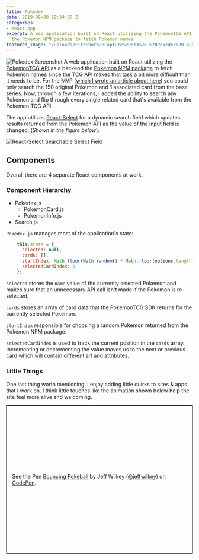 ```yaml
---
title: Pokedex
date: 2019-09-08 19:34:00 Z
categories:
- React App
excerpt: A web application built on React utilizing the PokemonTCG API as a backend
  the Pokemon NPM package to fetch Pokemon names
featured_image: "/uploads/FireShot%20Capture%20013%20-%20Pokedex%20-%20serene-harbor-16803.herokuapp.com.png"
---
```


![Pokedex Screenshot](/uploads/FireShot%20Capture%20013%20-%20Pokedex%20-%20serene-harbor-16803.herokuapp.com.png)
A web application built on React utilizing the [PokemonTCG API](https://pokemontcg.io) as a backend the [Pokemon NPM package](https://www.npmjs.com/package/pokemon) to fetch Pokemon names since the TCG API makes that task a bit more difficult than it needs to be. For the MVP ([which I wrote an article about here](https://dev.to/jeffwilkey/creating-a-simple-pokemon-card-displayer-in-react-3l78)) you could only search the 150 original Pokemon and **1** associated card from the base series. Now, through a few iterations, I added the ability to search any Pokemon and flip through every single related card that's available from the Pokemon TCG API.

The app utilizes [React-Select](https://react-select.com) for a dynamic search field which updates results returned from the Pokemon API as the value of the input field is changed. (*Shown in the figure below*).

![React-Select Searchable Select Field](/uploads/peuy4y8u56fbl5si1axl.png)

## Components

Overall there are 4 separate React components at work.

### Component Hierarchy

* Pokedex.js
  * PokemonCard.js
  * PokemonInfo.js
* Search.js

`Pokedex.js` manages most of the application's state:

``` javascript
    this.state = {
      selected: null,
      cards: [],
      startIndex: Math.floor(Math.random() * Math.floor(options.length)),
      selectedCardIndex: 0
    };
```

`selected` stores the `name` value of the currently selected Pokemon and makes sure that an unnecessary API call isn't made if the Pokemon is re-selected.

`cards` stores an array of card data that the PokemonTCG SDK returns for the currently selected Pokemon.

`startIndex` responsible for choosing a random Pokemon returned from the Pokemon NPM package.

`selectedCardIndex` is used to track the current position in the `cards` array. Incrementing or decrementing the value moves us to the next or previous card which will contain different art and attributes.

### Little Things
One last thing worth mentioning: I enjoy adding little quirks to sites & apps that I work on. I think little touches like the animation shown below help the site feel more alive and welcoming.

<p class="codepen" data-height="400" data-theme-id="light" data-default-tab="css,result" data-user="jeffwilkey" data-slug-hash="qBWPjKm" style="height: 400px; box-sizing: border-box; display: flex; align-items: center; justify-content: center; border: 2px solid; margin: 1em 0; padding: 1em;" data-pen-title="Bouncing Pokeball">
  <span>See the Pen <a href="https://codepen.io/jeffwilkey/pen/qBWPjKm/">
  Bouncing Pokeball</a> by Jeff Wilkey (<a href="https://codepen.io/jeffwilkey">@jeffwilkey</a>)
  on <a href="https://codepen.io">CodePen</a>.</span>
</p>
<script async src="https://static.codepen.io/assets/embed/ei.js"></script>
